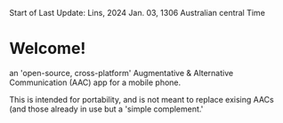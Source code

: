 Start of Last Update:  Lins, 2024 Jan. 03, 1306 Australian central Time

# Welcome!

an 'open-source, cross-platform' Augmentative &amp; Alternative Communication (AAC) app for a mobile phone.

This is intended for portability, and is not meant to replace exising AACs (and those already in use but a 'simple complement.'


